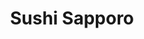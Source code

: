 ---
layout: place
title: "Sushi Sapporo"
permalink: /oregon/portland/sushi-sapporo.html
stateAbbr: OR
stateName: Oregon
cityName: Portland
seo:
  name: "Sushi Sapporo"
  type: Restaurant
  links: null
description: "Sushi Sapporo serves delicious sushi in Portland, Oregon. Try fresh Japanese dishes for a great dining experience. "
place_id: ChIJ8-HnN7ehlVQRsgjBPJ-DBKI
photos:
  - name: >-
      places/ChIJ8-HnN7ehlVQRsgjBPJ-DBKI/photos/AeeoHcJrlynLRuzCHFA-KNVaqo-5JBeLRi8y7_b2Nu1W11vOdqisM-h23OQFt5XhzHDfnzcZeXL-sINwsKb1a148wXCYJegOq3TqMgDOHGzz4jwA1nkCcsrjOAzF5jP6km1MaXWKEVa8syeYQ9jqOfhWvhLRDImXxlfsKoDcMJCdQZ7D-Onse1Fb7TbuiNOW3v1dUm_sxOgxExP6uZBRjKLnSeVFKNYeMwkqiqoGt7NpR2SiYrA6buEF4v--YlhBjpwilr345D5OZJ3BXs8LOptpmRetzMnPd5j-yKimbkOk5y3jQg
    widthPx: 4000
    heightPx: 3000
    authorAttributions:
      - displayName: Sushi Sapporo
        uri: https://maps.google.com/maps/contrib/113555346063908954681
        photoUri: >-
          https://lh3.googleusercontent.com/a-/ALV-UjWvpSjKdbl64WE36-croXdBsgGoDtIShBJGJzE1UGVXmBu42107=s100-p-k-no-mo
    flagContentUri: >-
      https://www.google.com/local/imagery/report/?cb_client=maps_api_places.places_api&image_key=!1e10!2sAF1QipNGHa_nWFBIy5RkRwrMqE3Iq7zeelL-k04BppD6&hl=en-US
    googleMapsUri: >-
      https://www.google.com/maps/place//data=!3m4!1e2!3m2!1sAF1QipNGHa_nWFBIy5RkRwrMqE3Iq7zeelL-k04BppD6!2e10!4m2!3m1!1s0x5495a1b737e7e1f3:0xa204839f3cc108b2
  - name: >-
      places/ChIJ8-HnN7ehlVQRsgjBPJ-DBKI/photos/AeeoHcJZ7Y5A5me0dOaBzYccy8XDsyiR7rWXWTVnVJ4YOAka4mqM-ZZ4kKSxJcGvVMH64LlX6WHnyyVJbJ60dqCFXokTRr93FfyFMoaNYpNfK9KpL13gfvOtJfVvt-mRvGAtD5F7yQ2lIM4QqG2I27ihaJDdzwX-scHoRiRnT3hyP7yCtdo4hmCihhEZ5-dkMJsjMc22ZFTAEXu40fMKj9gnE0cE0j04fFeohabxiH_mmNafV9qtiAsB0GwU-mzL-6EB9U5vz8yjUTR9KtVBKWF5ihJ8G5oFyZ3Qxm_2ilSBinjlWA
    widthPx: 4800
    heightPx: 3200
    authorAttributions:
      - displayName: Sushi Sapporo
        uri: https://maps.google.com/maps/contrib/113555346063908954681
        photoUri: >-
          https://lh3.googleusercontent.com/a-/ALV-UjWvpSjKdbl64WE36-croXdBsgGoDtIShBJGJzE1UGVXmBu42107=s100-p-k-no-mo
    flagContentUri: >-
      https://www.google.com/local/imagery/report/?cb_client=maps_api_places.places_api&image_key=!1e10!2sAF1QipPU-XEAe-tTCcZ3DKd1dDjsuM5ZxnOL1pBTNlac&hl=en-US
    googleMapsUri: >-
      https://www.google.com/maps/place//data=!3m4!1e2!3m2!1sAF1QipPU-XEAe-tTCcZ3DKd1dDjsuM5ZxnOL1pBTNlac!2e10!4m2!3m1!1s0x5495a1b737e7e1f3:0xa204839f3cc108b2
  - name: >-
      places/ChIJ8-HnN7ehlVQRsgjBPJ-DBKI/photos/AeeoHcJwasL5yFCnXfxtHAtAn-NmtwWSAC8g4-ZjlOyrVlL-3cSOwk7xnLZm80_CfIq-s4cbYqgc7FSUZCczFsLGQ4ocTrvCqTOR_OhByi3y_rBmVUHTnNB6Zhi6JgB4w6vhIVJ4VlZzFtcONTywa8OgdaaZfr7by_jpWQaBXZno8siFS-zm3DFchqLsM8AymOPHKj-LUTSn16ibpXLlxrwULZag1ICl8d-yHYODn88cr8MygSbwNr_b2lp1agLGsPtfnVulaoRLzNfN91svPsGpxeB_UhrOZzS1nAl-KngK35KRRwjPbcdDW_5QlYpAwqH50Mv1LhPNdueLPUGICPpV4qVvIqqURXi37LFrpfvuy67Gg62JaiI6tC58IEuGPYUpjTrbD-Rs1C8i9J0Ecjdn4aUkK4VMkhB0lXpnE3x0uAcOlw
    widthPx: 3024
    heightPx: 3024
    authorAttributions:
      - displayName: Angela H.
        uri: https://maps.google.com/maps/contrib/117331179986712098119
        photoUri: >-
          https://lh3.googleusercontent.com/a/ACg8ocKb_vt_cjeeOv8IXeoxDrf3eFN-h4-p445xFMkk4z2wNRoOTA=s100-p-k-no-mo
    flagContentUri: >-
      https://www.google.com/local/imagery/report/?cb_client=maps_api_places.places_api&image_key=!1e10!2sCIHM0ogKEICAgICO8NPvbg&hl=en-US
    googleMapsUri: >-
      https://www.google.com/maps/place//data=!3m4!1e2!3m2!1sCIHM0ogKEICAgICO8NPvbg!2e10!4m2!3m1!1s0x5495a1b737e7e1f3:0xa204839f3cc108b2
  - name: >-
      places/ChIJ8-HnN7ehlVQRsgjBPJ-DBKI/photos/AeeoHcJIDv8aN7kE4n34WxUmKjd2cuk585igiP8Enf1Eoay1LbFP5RAnNxLltAQXlDZkpLZ4BAVdZTt6svCwjgjOCFXkx4_T31WU5_gk4qFessQSNeEu5A4IZg0iDWtP34W9gi1kvO8QNhs83xIyOhKyIqEIpItXqA-Bdx1U1qSCzOZHKbNJUsY_qKyyuG2_rxyWo7qKNxnWyuSO8ofr7H4qxlnBi-7roRQrw6eiUOOVtXzalfUHn8n9UJg63kCmFEAayU1h-9vIdP5dXOzYJ-7LQQiq4IM_4G-xgsKVvzae-6_wWAMu1DGbuH47QZcPV5uCCuqDDaMgbzat2ths86q_mu3yeafQKPRnjbB2_Wd2EVcvDMPgcb3M5MDQFNqnT0ncalw0B8wklc94pJZo7G-AM0hEqC-3ochNpj1q2yGTk_lyK2o
    widthPx: 4032
    heightPx: 3024
    authorAttributions:
      - displayName: ChillyChip
        uri: https://maps.google.com/maps/contrib/103846649410286067370
        photoUri: >-
          https://lh3.googleusercontent.com/a-/ALV-UjUGU8TzxdhFl-42HbRzupT0SCm1pxKK7HY8RhUyKWh2XYQCczE=s100-p-k-no-mo
    flagContentUri: >-
      https://www.google.com/local/imagery/report/?cb_client=maps_api_places.places_api&image_key=!1e10!2sCIHM0ogKEICAgICTx-GOjQE&hl=en-US
    googleMapsUri: >-
      https://www.google.com/maps/place//data=!3m4!1e2!3m2!1sCIHM0ogKEICAgICTx-GOjQE!2e10!4m2!3m1!1s0x5495a1b737e7e1f3:0xa204839f3cc108b2
  - name: >-
      places/ChIJ8-HnN7ehlVQRsgjBPJ-DBKI/photos/AeeoHcL7rGU-J7TR7_AWKs3PAd_bgR9es1W7dSYVk3hmqt5hhiC9Bho2PzVUG67eaG-CUMj9opwmqyYv5419UFjUSM5x4F7Ug20_I21h3OzYPV2osc-PLuvGhShfRGXgCSXfJCfkc8zwYt1h1aeNsU-6U3TrU89k6m27XGHjIzbQ7P0FB1bZd5WGuu9PT91JFK56deuTy8kPgr_gC0gYpudlnWjRhk9DyQZcY3lmOs-K5xbR0e4LaWsfwjQT8R84MnrLulFiyMPPI0S5yXRqSUlMYHCJQlUU1icoQZ4mzBSINZ8w1vy1mMd9imWLdEUUMqua0KTg0vZCKn0LbiNlrNXc0r96__eB7geY3KASEsPJagHbQp0tUWUi8JASyMCyVsQYOP3eOfN06SY346RavOylMa8yLig_mETSdf3jGWwsTpE
    widthPx: 4032
    heightPx: 3024
    authorAttributions:
      - displayName: Emma
        uri: https://maps.google.com/maps/contrib/104711942780334457123
        photoUri: >-
          https://lh3.googleusercontent.com/a-/ALV-UjW0gTwcTaYQedLmdnyNfb3j2Hpp0Q6-JZ8GsT80z_33OVEmHSJnHQ=s100-p-k-no-mo
    flagContentUri: >-
      https://www.google.com/local/imagery/report/?cb_client=maps_api_places.places_api&image_key=!1e10!2sCIHM0ogKEICAgICBub2XDA&hl=en-US
    googleMapsUri: >-
      https://www.google.com/maps/place//data=!3m4!1e2!3m2!1sCIHM0ogKEICAgICBub2XDA!2e10!4m2!3m1!1s0x5495a1b737e7e1f3:0xa204839f3cc108b2
  - name: >-
      places/ChIJ8-HnN7ehlVQRsgjBPJ-DBKI/photos/AeeoHcKQJ7yT22xBGWPw7c8_Vuqe6qsc1dtc1K9XZvfgDSWMnAqrgBv42h_e6_JMy-CJPXaidT4o8--u8PvfyB-R_OMXt7y7fJ0G9f4_zHhq12emuJrNo53FGp6d1BeKhktctNiQ4erB_cP1novNHAcNADqL0wJRzrF3jT6KvzfSPuZesammnMEfFVB1pyuk9GBYSp28jCI_fDfKBh3TPqyOZmQj3iELITMPiRAE325tHG4vpbilz3pJyouzbTEy-JlQweaNlskCVvwAwSPbDsNMxwIA99LJBw8RcpOsN1GHnFit2VR7VohjUY0SA3FMr8CKqk01nAxoaa9Eq7MvyMg_NY2buTlqB_iOtu6jmVwrUWLGwasURajn8sGsAFM9ywp9Vdm4HM6BsSmW1yl4JCuXWtvdCF25XoDHCO338eO6xnM
    widthPx: 4032
    heightPx: 3024
    authorAttributions:
      - displayName: Christina Hungerford
        uri: https://maps.google.com/maps/contrib/101496164340707425342
        photoUri: >-
          https://lh3.googleusercontent.com/a/ACg8ocI31jPAT2CkHc0XtHutERX7MbsB69mLQfUGKIAMiq6pYqguTq1O=s100-p-k-no-mo
    flagContentUri: >-
      https://www.google.com/local/imagery/report/?cb_client=maps_api_places.places_api&image_key=!1e10!2sCIHM0ogKEICAgID_1vKxTw&hl=en-US
    googleMapsUri: >-
      https://www.google.com/maps/place//data=!3m4!1e2!3m2!1sCIHM0ogKEICAgID_1vKxTw!2e10!4m2!3m1!1s0x5495a1b737e7e1f3:0xa204839f3cc108b2
  - name: >-
      places/ChIJ8-HnN7ehlVQRsgjBPJ-DBKI/photos/AeeoHcJktPQhHFt9Xm0EZTQAhrQT1kkI7aH5yh0i8i_EPSA-ynS-GkH-pQGPzT1DuoqVphgjR6_5wSAs7l6Pg4Qhiy1YbisyGdEkLH89i2pXV9h6aCU8mgTbIwDot7iFrVu7mjv8wm50MFFcOdKfgcXG8x1kokyj8b6bame_StQeVQYMYCGXZ-dmcUU0hID68ADoCwFrLCf7a7vBG8wKBF36rQ-AmNXF0gJ_YcCnLaNhuVl6m_PYJDxmZPNTuJmEFMloJRl7d10vpIdoyzXI8hnFMPzhhxMgBFEgX0Fy_CsCOqoEYA
    widthPx: 4800
    heightPx: 3200
    authorAttributions:
      - displayName: Sushi Sapporo
        uri: https://maps.google.com/maps/contrib/113555346063908954681
        photoUri: >-
          https://lh3.googleusercontent.com/a-/ALV-UjWvpSjKdbl64WE36-croXdBsgGoDtIShBJGJzE1UGVXmBu42107=s100-p-k-no-mo
    flagContentUri: >-
      https://www.google.com/local/imagery/report/?cb_client=maps_api_places.places_api&image_key=!1e10!2sAF1QipMqXs7mcOqJhfgau_8Ie0XpfrKE1fjxk45ZY-xu&hl=en-US
    googleMapsUri: >-
      https://www.google.com/maps/place//data=!3m4!1e2!3m2!1sAF1QipMqXs7mcOqJhfgau_8Ie0XpfrKE1fjxk45ZY-xu!2e10!4m2!3m1!1s0x5495a1b737e7e1f3:0xa204839f3cc108b2
  - name: >-
      places/ChIJ8-HnN7ehlVQRsgjBPJ-DBKI/photos/AeeoHcKY2wYRngNpHATaCVPAGUW-bmqCm1lwsOwAkBzVi0OQYHOlfc6b-ACrCvVKElR-V3C8s7n13nfGvv4I50xb-kYv3DMzyu-9XnQppEyQqbohp7d0hVqRuxBoIkaf21Yo20-m1f7DcKhTic8KbMzHNCC7A-Dfj4BdFtds8miyi7u4q5mpFcZ-cw2Ao4t-fu4KzszhEm5hROrcCUp2CafwDgazKm_Bfo63u7pW2YQAX62h4ci2AOY0eliGSzkGrr3rCfqu-ImIxcFVuX_ddTo31om2r6UUcZsvfLPc8deElBQUZSdoX3Nx9w_4kalBsD1FU6dWPF5sDXCHsQcn7XG6vPh6pi3I2lr6mh9RSYO86tmzbnYIPS3gNjnEhbBYbpAVVLb5oRigVG2eTct3ECK4pxudZ0TD1WGQLRwmC-W8UKmjam-n
    widthPx: 2252
    heightPx: 4000
    authorAttributions:
      - displayName: Luna K
        uri: https://maps.google.com/maps/contrib/115964651042935756139
        photoUri: >-
          https://lh3.googleusercontent.com/a-/ALV-UjVWtpMeqe0hFs1jMkcvtsf12fRbIEgNfgW4xxfAk2SotAZMzNkO1A=s100-p-k-no-mo
    flagContentUri: >-
      https://www.google.com/local/imagery/report/?cb_client=maps_api_places.places_api&image_key=!1e10!2sCIHM0ogKEICAgID98oiv_wE&hl=en-US
    googleMapsUri: >-
      https://www.google.com/maps/place//data=!3m4!1e2!3m2!1sCIHM0ogKEICAgID98oiv_wE!2e10!4m2!3m1!1s0x5495a1b737e7e1f3:0xa204839f3cc108b2
  - name: >-
      places/ChIJ8-HnN7ehlVQRsgjBPJ-DBKI/photos/AeeoHcKU1V56dW_gD45dz8zzS1aw0M5cJ396y5VlGBbx7EtshQIUjAAZl_dnk-NGMfkuRsR8o9OdqbKblZXiP5DG3vLYqmJJNhZdhaTLKOFm3iG8R6_0fo_2UtCeVX1JrwqUxPTRt65ZnsKOa-rKjvBVDm3mQ26EzD5243Br4Bziq1va4eJKhKxYOImH_n3NEQhLNQnXRLbcib7MOlCe_jgyL6xuGvtgQEkFxxDBBfgq1ROiZYJNqnDkqOD0mxffxBu0bhlgQVsmzl11K30boebd_Amy6D4PxbpyFq59Myqf-F_QZof7VUqRjYCSYA7mB2JKSo9InjuDIkAlnzf9vO3_H9VynUtnpoBDEKGRaTtR75lme6PmBMePv99peuuR3TYsMZRdOOmy79uzGRTaFiIvxfOkB1qYg8ldEIOo_KeMgaoKMaHA
    widthPx: 4032
    heightPx: 3024
    authorAttributions:
      - displayName: Victoria Lysenko
        uri: https://maps.google.com/maps/contrib/101337723444796752815
        photoUri: >-
          https://lh3.googleusercontent.com/a-/ALV-UjXroJpnH96UcGZDrfy1H21cLFWrBbSgiS8jfaUPJBwLQ7_o1o0=s100-p-k-no-mo
    flagContentUri: >-
      https://www.google.com/local/imagery/report/?cb_client=maps_api_places.places_api&image_key=!1e10!2sCIHM0ogKEICAgIC_t5v4iAE&hl=en-US
    googleMapsUri: >-
      https://www.google.com/maps/place//data=!3m4!1e2!3m2!1sCIHM0ogKEICAgIC_t5v4iAE!2e10!4m2!3m1!1s0x5495a1b737e7e1f3:0xa204839f3cc108b2
  - name: >-
      places/ChIJ8-HnN7ehlVQRsgjBPJ-DBKI/photos/AeeoHcJrBY7ldAsGBkqnYU2jv53qhIHpCNbhpJCXhBpAfHGSLIO-_xXym5BuTE5-2MdGUxS6-HEEhArycy0rb3itzH1K3kcOSARyOCjrQSV399lSZSaEl6W2ZkZHDgO0n6P7s1k5DNRu6kkvwWi4kb3g1qOk0a0jvfOcnZ2wEY3zWXg5_D98MYjUOhbHxGau3dXh9oGM_QB4mKDzv2StSdVGjlBKlXzIJAOmxhPT7tChaY2mq7pQlAZaYKc7pzxM9yue80l9uo3M9rApIcbVGh4oqnZ4bfsIj0YhEQmItNst4b1UxdUX5J8Cad1olbM9w3a-KcDlcmcDlvxGcZ3olIBFawILxgkTK4Gr7CrdPx89jXQ0ZZsJLBi1tDzyaqHa1G0BegrqM-s1RPmrma9WyNHwsd2AgNXlqce2N3qpbUc5ybk
    widthPx: 4032
    heightPx: 3024
    authorAttributions:
      - displayName: Victoria Lysenko
        uri: https://maps.google.com/maps/contrib/101337723444796752815
        photoUri: >-
          https://lh3.googleusercontent.com/a-/ALV-UjXroJpnH96UcGZDrfy1H21cLFWrBbSgiS8jfaUPJBwLQ7_o1o0=s100-p-k-no-mo
    flagContentUri: >-
      https://www.google.com/local/imagery/report/?cb_client=maps_api_places.places_api&image_key=!1e10!2sCIHM0ogKEICAgIC_t5v4cA&hl=en-US
    googleMapsUri: >-
      https://www.google.com/maps/place//data=!3m4!1e2!3m2!1sCIHM0ogKEICAgIC_t5v4cA!2e10!4m2!3m1!1s0x5495a1b737e7e1f3:0xa204839f3cc108b2
address: 9738 SE Washington St m, Portland, OR 97216, USA
street: 9738 SE Washington St m
city: Portland
state: OR
zip: '97216'
country: USA
neighborhood: Hazelwood
latitude: '45.517531'
longitude: '-122.563069'
accessibility_options:
  wheelchairAccessibleParking: true
  wheelchairAccessibleEntrance: true
  wheelchairAccessibleRestroom: true
  wheelchairAccessibleSeating: true
business_status: OPERATIONAL
name: Sushi Sapporo
google_maps_links:
  directionsUri: >-
    https://www.google.com/maps/dir//''/data=!4m7!4m6!1m1!4e2!1m2!1m1!1s0x5495a1b737e7e1f3:0xa204839f3cc108b2!3e0
  placeUri: https://maps.google.com/?cid=11674600853993490610
  writeAReviewUri: >-
    https://www.google.com/maps/place//data=!4m3!3m2!1s0x5495a1b737e7e1f3:0xa204839f3cc108b2!12e1
  reviewsUri: >-
    https://www.google.com/maps/place//data=!4m4!3m3!1s0x5495a1b737e7e1f3:0xa204839f3cc108b2!9m1!1b1
  photosUri: >-
    https://www.google.com/maps/place//data=!4m3!3m2!1s0x5495a1b737e7e1f3:0xa204839f3cc108b2!10e5
primary_type: Sushi Restaurant
opening_hours:
  regular: null
  current: null
secondary_opening_hours:
  regular:
    weekdayDescriptions: null
    type: null
  current:
    weekdayDescriptions: null
    type: null
phone: null
price_level: null
price_range: null
rating: null
rating_count: 0
website: null
reviews: null
parking_options: null
payment_options: null
allow_dogs: null
curbside_pickup: null
delivery: null
dine_in: null
good_for_children: null
good_for_groups: null
good_for_sports: null
live_music: null
menu_for_children: null
outdoor_seating: null
reservable: null
restroom: null
serves_beer: null
serves_breakfast: null
serves_brunch: null
serves_cocktails: null
serves_coffee: null
serves_dinner: null
serves_dessert: null
serves_lunch: null
serves_vegetarian_food: null
serves_wine: null
takeout: null
summary: null

---